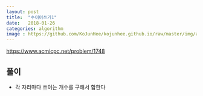 ```yaml
---
layout: post
title:  "수이어쓰기1"
date:   2018-01-26
categories: algorithm
image : https://github.com/KoJunHee/kojunhee.github.io/raw/master/img/algorithm.png
---
```


<https://www.acmicpc.net/problem/1748>

## 풀이

- 각 자리마다 쓰이는 개수를 구해서 합한다

